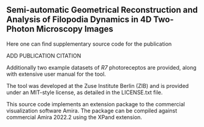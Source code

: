 ## Semi-automatic Geometrical Reconstruction and Analysis of Filopodia Dynamics in 4D Two-Photon Microscopy Images

Here one can find supplementary source code for the publication

ADD PUBLICATION CITATION

Additionally two example datasets of *R7* photoreceptos are provided, along with extensive user manual for the tool.

The tool was developed at the Zuse Institute Berlin (ZIB) and is provided under an MIT-style license, as detailed in the LICENSE.txt file.

This source code implements an extension package to the commercial visualization software
Amira. The package can be compiled against commercial Amira 2022.2 using the XPand extension.
